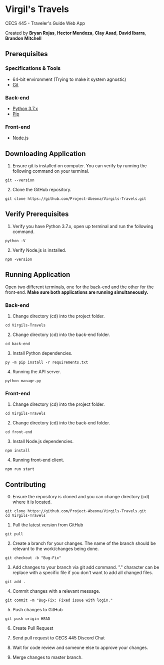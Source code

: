 # Virgil's Travels

CECS 445 - Traveler's Guide Web App

Created by **Bryan Rojas**, **Hector Mendoza**, **Clay Asad**, **David Ibarra**, **Brandon Mitchell**

## Prerequisites

### Specifications & Tools
* 64-bit environment (Trying to make it system agnostic)
* [Git](https://git-scm.com/downloads)

### Back-end
* [Python 3.7.x](https://www.python.org/downloads/)
* [Pip](https://pip.pypa.io/en/stable/installing/)

### Front-end
* [Node.js](https://nodejs.org/en/)

## Downloading Application

1. Ensure git is installed on computer. You can verify by running the following command on your terminal.
```
git --version
```
2. Clone the GitHub repository.
```
git clone https://github.com/Project-Abeona/Virgils-Travels.git
```

##  Verify Prerequisites

1. Verify you have Python 3.7.x, open up terminal and run the following command.
```
python -V
```
2. Verify Node.js is installed.
```
npm -version
```

## Running Application

Open two different terminals, one for the back-end and the other for the front-end. **Make sure both applications are running simultaneously.**

### Back-end
1. Change directory (cd) into the project folder.
```
cd Virgils-Travels
```
2. Change directory (cd) into the back-end folder.
```
cd back-end
```
3. Install Python dependencies.
```
py -m pip install -r requirements.txt
```
4. Running the API server.
```
python manage.py
```

### Front-end
1. Change directory (cd) into the project folder.
```
cd Virgils-Travels
```
2. Change directory (cd) into the back-end folder.
```
cd front-end
```
3. Install Node.js dependencies. 
```
npm install
```
4. Running front-end client.
```
npm run start
```

## Contributing

0. Ensure the repository is cloned and you can change directory (cd) where it is located.
```
git clone https://github.com/Project-Abeona/Virgils-Travels.git
cd Virgils-Travels
```
1. Pull the latest version from GitHub
```
git pull
```
2. Create a branch for your changes. The name of the branch should be relevant to the work/changes being done.
```
git checkout -b "Bug-Fix"
```
3. Add changes to your branch via git add command. "." character can be replace with a specific file if you don't want to add all changed files.
```
git add .
```
4. Commit changes with a relevant message.
```
git commit -m "Bug-Fix: Fixed issue with login."
```
5. Push changes to GitHub
```
git push origin HEAD
```
6. Create Pull Request

7. Send pull request to CECS 445 Discord Chat

8. Wait for code review and someone else to approve your changes.

9. Merge changes to master branch.
